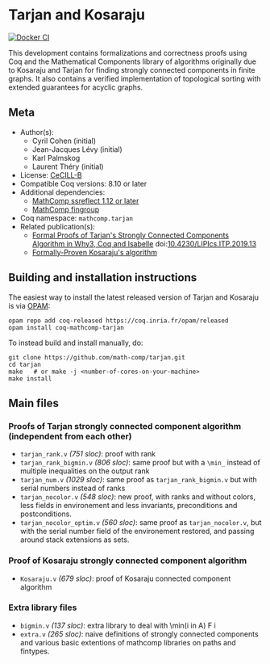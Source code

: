 <!---
This file was generated from `meta.yml`, please do not edit manually.
Follow the instructions on https://github.com/coq-community/templates to regenerate.
--->
# Tarjan and Kosaraju

[![Docker CI][docker-action-shield]][docker-action-link]

[docker-action-shield]: https://github.com/math-comp/tarjan/workflows/Docker%20CI/badge.svg?branch=master
[docker-action-link]: https://github.com/math-comp/tarjan/actions?query=workflow:"Docker%20CI"




This development contains formalizations and correctness proofs using Coq and the Mathematical
Components library of algorithms originally due to Kosaraju and Tarjan for finding strongly
connected components in finite graphs. It also contains a verified implementation of topological
sorting with extended guarantees for acyclic graphs.

## Meta

- Author(s):
  - Cyril Cohen (initial)
  - Jean-Jacques Lévy (initial)
  - Karl Palmskog
  - Laurent Théry (initial)
- License: [CeCILL-B](CeCILL-B)
- Compatible Coq versions: 8.10 or later
- Additional dependencies:
  - [MathComp ssreflect 1.12 or later](https://math-comp.github.io)
  - [MathComp fingroup](https://math-comp.github.io)
- Coq namespace: `mathcomp.tarjan`
- Related publication(s):
  - [Formal Proofs of Tarjan's Strongly Connected Components Algorithm in Why3, Coq and Isabelle](https://hal.inria.fr/hal-01906155) doi:[10.4230/LIPIcs.ITP.2019.13](https://doi.org/10.4230/LIPIcs.ITP.2019.13)
  - [Formally-Proven Kosaraju's algorithm](https://hal.inria.fr/hal-01095533) 

## Building and installation instructions

The easiest way to install the latest released version of Tarjan and Kosaraju
is via [OPAM](https://opam.ocaml.org/doc/Install.html):

```shell
opam repo add coq-released https://coq.inria.fr/opam/released
opam install coq-mathcomp-tarjan
```

To instead build and install manually, do:

``` shell
git clone https://github.com/math-comp/tarjan.git
cd tarjan
make   # or make -j <number-of-cores-on-your-machine> 
make install
```


## Main files

### Proofs of Tarjan strongly connected component algorithm (independent from each other)
* `tarjan_rank.v` *(751 sloc)*: proof with rank
* `tarjan_rank_bigmin.v` *(806 sloc)*: same proof but with a `\min_` instead of multiple inequalities on the output rank
* `tarjan_num.v` *(1029 sloc)*: same proof as `tarjan_rank_bigmin.v` but with serial numbers instead of ranks
* `tarjan_nocolor.v` *(548 sloc)*: new proof, with ranks and without colors, less fields in environement and less invariants, preconditions and postconditions.
* `tarjan_nocolor_optim.v` *(560 sloc)*: same proof as `tarjan_nocolor.v`, but with the serial number field of the environement restored, and passing around stack extensions as sets.

### Proof of Kosaraju strongly connected component algorithm
* `Kosaraju.v` *(679 sloc)*: proof of Kosaraju connected component algorithm

### Extra library files
* `bigmin.v` *(137 sloc)*: extra library to deal with \min(i in A) F i
* `extra.v` *(265 sloc)*: naive definitions of strongly connected components and various basic extentions of mathcomp libraries on paths and fintypes.
